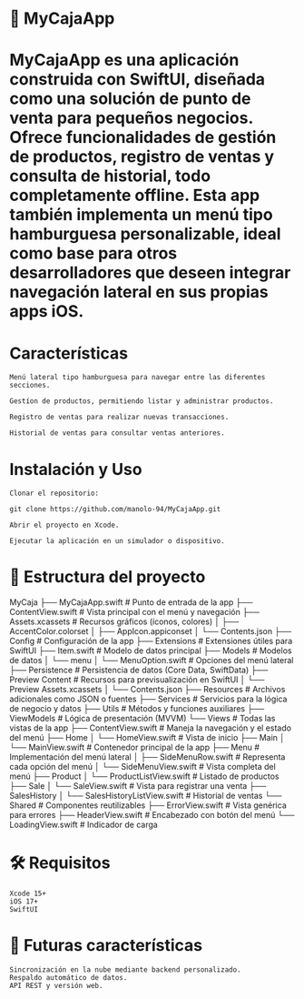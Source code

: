 # 📱 MyCajaApp

# MyCajaApp es una aplicación construida con SwiftUI, diseñada como una solución de punto de venta para pequeños negocios. Ofrece funcionalidades de gestión de productos, registro de ventas y consulta de historial, todo completamente offline. Esta app también implementa un menú tipo hamburguesa personalizable, ideal como base para otros desarrolladores que deseen integrar navegación lateral en sus propias apps iOS.

# Características

    Menú lateral tipo hamburguesa para navegar entre las diferentes secciones.

    Gestíon de productos, permitiendo listar y administrar productos.

    Registro de ventas para realizar nuevas transacciones.

    Historial de ventas para consultar ventas anteriores.
    
# Instalación y Uso

    Clonar el repositorio:

    git clone https://github.com/manolo-94/MyCajaApp.git

    Abrir el proyecto en Xcode.
    
    Ejecutar la aplicación en un simulador o dispositivo.

# 📁 Estructura del proyecto
MyCaja
├── MyCajaApp.swift            # Punto de entrada de la app
├── ContentView.swift          # Vista principal con el menú y navegación
├── Assets.xcassets            # Recursos gráficos (íconos, colores)
│   ├── AccentColor.colorset
│   ├── AppIcon.appiconset
│   └── Contents.json
├── Config                     # Configuración de la app
├── Extensions                 # Extensiones útiles para SwiftUI
├── Item.swift                 # Modelo de datos principal
├── Models                     # Modelos de datos
│   └── menu
│       └── MenuOption.swift   # Opciones del menú lateral
├── Persistence                # Persistencia de datos (Core Data, SwiftData)
├── Preview Content            # Recursos para previsualización en SwiftUI
│   └── Preview Assets.xcassets
│       └── Contents.json
├── Resources                  # Archivos adicionales como JSON o fuentes
├── Services                   # Servicios para la lógica de negocio y datos
├── Utils                      # Métodos y funciones auxiliares
├── ViewModels                 # Lógica de presentación (MVVM)
└── Views                      # Todas las vistas de la app
    ├── ContentView.swift      # Maneja la navegación y el estado del menú
    ├── Home
    │   └── HomeView.swift     # Vista de inicio
    ├── Main
    │   └── MainView.swift     # Contenedor principal de la app
    ├── Menu                   # Implementación del menú lateral
    │   ├── SideMenuRow.swift  # Representa cada opción del menú
    │   └── SideMenuView.swift # Vista completa del menú
    ├── Product
    │   └── ProductListView.swift # Listado de productos
    ├── Sale
    │   └── SaleView.swift     # Vista para registrar una venta
    ├── SalesHistory
    │   └── SalesHistoryListView.swift # Historial de ventas
    └── Shared                 # Componentes reutilizables
        ├── ErrorView.swift    # Vista genérica para errores
        ├── HeaderView.swift   # Encabezado con botón del menú
        └── LoadingView.swift  # Indicador de carga


# 🛠️ Requisitos
    Xcode 15+
    iOS 17+
    SwiftUI

# 🔄 Futuras características
    Sincronización en la nube mediante backend personalizado.
    Respaldo automático de datos.
    API REST y versión web.
